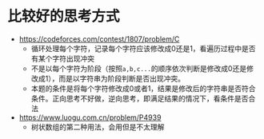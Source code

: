 # 比较好的思考方式
- https://codeforces.com/contest/1807/problem/C
    - 循环处理每个字符，记录每个字符应该修改成0还是1，看遍历过程中是否有某个字符出现冲突
    - 不是以每个字符为阶段（按照`a,b,c...`的顺序依次判断是修改成0还是修改成1），而是以字符串为阶段判断是否出现冲突。
    - 本题的条件是将每个字符修改成0或者1，结果是修改后的字符串是否符合条件。正向思考不好做，逆向思考，即满足结果的情况下，看条件是否合法
- https://www.luogu.com.cn/problem/P4939
    - 树状数组的第二种用法，会用但是不太理解